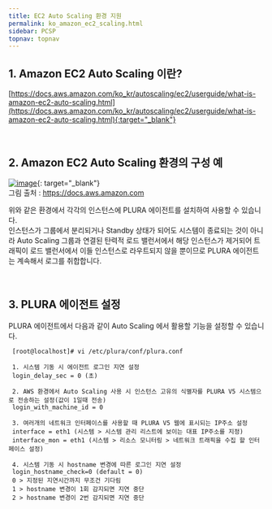 ```yaml
---
title: EC2 Auto Scaling 환경 지원
permalink: ko_amazon_ec2_scaling.html
sidebar: PCSP
topnav: topnav
---
```


## 1. Amazon EC2 Auto Scaling 이란?  
[https://docs.aws.amazon.com/ko_kr/autoscaling/ec2/userguide/what-is-amazon-ec2-auto-scaling.html](https://docs.aws.amazon.com/ko_kr/autoscaling/ec2/userguide/what-is-amazon-ec2-auto-scaling.html){:target="_blank"}

<br />

## 2. Amazon EC2 Auto Scaling 환경의 구성 예

[![image](/docs/images/Public_Cloud/ec2_autoscaling/01.png)](/docs/images/Public_Cloud/ec2_autoscaling/01.png){: target="_blank"}  
그림 출처 : https://docs.aws.amazon.com

위와 같은 환경에서 각각의 인스턴스에 PLURA 에이전트를 설치하여 사용할 수 있습니다.  
인스턴스가 그룹에서 분리되거나 Standby 상태가 되어도 시스템이 종료되는 것이 아니라 Auto Scaling 그룹과 연결된 탄력적 로드 밸런서에서 해당 인스턴스가 제거되어 트래픽이 로드 밸런서에서 이들 인스턴스로 라우트되지 않을 뿐이므로 PLURA 에이전트는 계속해서 로그를 취합합니다.

<br />

## 3. PLURA 에이전트 설정

PLURA 에이전트에서 다음과 같이 Auto Scaling 에서 활용할 기능을 설정할 수 있습니다.

     [root@localhost]# vi /etc/plura/conf/plura.conf

     1. 시스템 기동 시 에이전트 로그인 지연 설정  
     login_delay_sec = 0 (초)

     2. AWS 환경에서 Auto Scaling 사용 시 인스턴스 고유의 식별자를 PLURA V5 시스템으로 전송하는 설정(값이 1일때 전송)  
     login_with_machine_id = 0

     3. 여러개의 네트워크 인터페이스를 사용할 때 PLURA V5 웹에 표시되는 IP주소 설정  
     interface = eth1 (시스템 > 시스템 관리 리스트에 보이는 대표 IP주소를 지정)  
     interface_mon = eth1 (시스템 > 리소스 모니터링 > 네트워크 트래픽을 수집 할 인터페이스 설정)
      
     4. 시스템 기동 시 hostname 변경에 따른 로그인 지연 설정  
     login_hostname_check=0 (default = 0)  
     0 > 지정된 지연시간까지 무조건 기다림  
     1 > hostname 변경이 1회 감지되면 지연 중단  
     2 > hostname 변경이 2번 감지되면 지연 중단